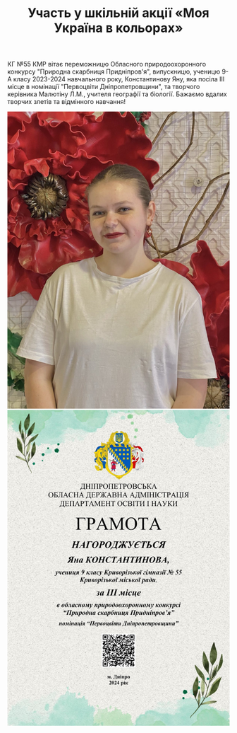 ﻿---
title: Участь у шкільній акції «Моя Україна в кольорах»
---

КГ №55 КМР вітає переможницю Обласного природоохоронного конкурсу "Природна скарбниця Придніпров'я", випускницю, ученицю 9-А класу 2023-2024 навчального року, Константинову Яну, яка посіла ІІІ місце в номінації "Первоцвіти Дніпропетровщини", та творчого керівника Малютіну Л.М., учителя географії та біології. Бажаємо вдалих творчих злетів та відмінного навчання!

![](1.jpg)
![](2.jpg)
